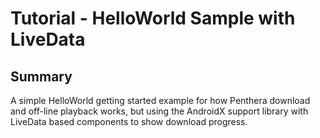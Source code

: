 Tutorial - HelloWorld Sample with LiveData
==========================================
## Summary
A simple HelloWorld getting started example for how Penthera download and off-line playback works, but using the AndroidX support library with LiveData based components to show download progress.
</br>
</br>
